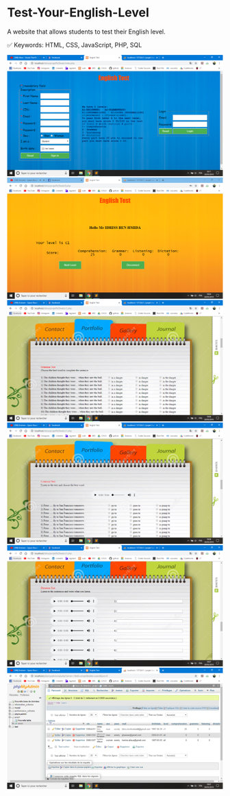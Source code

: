 # Test-Your-English-Level

A website that allows students to test their English level.

✅ Keywords: HTML, CSS, JavaScript, PHP, SQL

![](Screenshots/1.png)
![](Screenshots/2.png)
![](Screenshots/4.png)
![](Screenshots/5.png)
![](Screenshots/6.png)
![](Screenshots/7.png)

